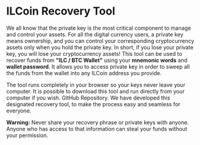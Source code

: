 ILCoin Recovery Tool
=================

We all know that the private key is the most critical component to manage and control your assets. For all the digital currency users, a private key means ownership, and you can control your corresponding cryptocurrency assets only when you hold the private key. In short, if you lose your private key, you will lose your cryptocurrency assets! This tool can be used to recover funds from **"ILC / BTC Wallet"** using your **mnemonic words** and **wallet password**. It allows you to access private key in order to sweep all the funds from the wallet into any ILCoin address you provide. 

The tool runs completely in your browser so your keys never leave your computer. It is possible to download this tool and run directly from your computer if you wish. GitHub Repository. We have developed this designated recovery tool, to make the process easy and seamless for everyone. 

**Warning:** Never share your recovery phrase or private keys with anyone. Anyone who has access to that information can steal your funds without your permission.
